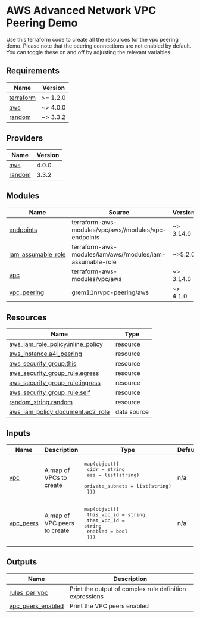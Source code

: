 # AWS Advanced Network VPC Peering Demo

Use this terraform code to create all the resources for the vpc peering demo. Please note that the peering connections are not enabled by default. You can toggle these on and off by adjusting the relevant variables.

<!-- BEGIN_TF_DOCS -->

## Requirements

| Name                                                                     | Version  |
| ------------------------------------------------------------------------ | -------- |
| <a name="requirement_terraform"></a> [terraform](#requirement_terraform) | >= 1.2.0 |
| <a name="requirement_aws"></a> [aws](#requirement_aws)                   | ~> 4.0.0 |
| <a name="requirement_random"></a> [random](#requirement_random)          | ~> 3.3.2 |

## Providers

| Name                                                      | Version |
| --------------------------------------------------------- | ------- |
| <a name="provider_aws"></a> [aws](#provider_aws)          | 4.0.0   |
| <a name="provider_random"></a> [random](#provider_random) | 3.3.2   |

## Modules

| Name                                                                                      | Source                                                    | Version   |
| ----------------------------------------------------------------------------------------- | --------------------------------------------------------- | --------- |
| <a name="module_endpoints"></a> [endpoints](#module_endpoints)                            | terraform-aws-modules/vpc/aws//modules/vpc-endpoints      | ~> 3.14.0 |
| <a name="module_iam_assumable_role"></a> [iam_assumable_role](#module_iam_assumable_role) | terraform-aws-modules/iam/aws//modules/iam-assumable-role | ~>5.2.0   |
| <a name="module_vpc"></a> [vpc](#module_vpc)                                              | terraform-aws-modules/vpc/aws                             | ~> 3.14.0 |
| <a name="module_vpc_peering"></a> [vpc_peering](#module_vpc_peering)                      | grem11n/vpc-peering/aws                                   | ~> 4.1.0  |

## Resources

| Name                                                                                                                                   | Type        |
| -------------------------------------------------------------------------------------------------------------------------------------- | ----------- |
| [aws_iam_role_policy.inline_policy](https://registry.terraform.io/providers/hashicorp/aws/latest/docs/resources/iam_role_policy)       | resource    |
| [aws_instance.a4l_peering](https://registry.terraform.io/providers/hashicorp/aws/latest/docs/resources/instance)                       | resource    |
| [aws_security_group.this](https://registry.terraform.io/providers/hashicorp/aws/latest/docs/resources/security_group)                  | resource    |
| [aws_security_group_rule.egress](https://registry.terraform.io/providers/hashicorp/aws/latest/docs/resources/security_group_rule)      | resource    |
| [aws_security_group_rule.ingress](https://registry.terraform.io/providers/hashicorp/aws/latest/docs/resources/security_group_rule)     | resource    |
| [aws_security_group_rule.self](https://registry.terraform.io/providers/hashicorp/aws/latest/docs/resources/security_group_rule)        | resource    |
| [random_string.random](https://registry.terraform.io/providers/hashicorp/random/latest/docs/resources/string)                          | resource    |
| [aws_iam_policy_document.ec2_role](https://registry.terraform.io/providers/hashicorp/aws/latest/docs/data-sources/iam_policy_document) | data source |

## Inputs

| Name                                                         | Description                  | Type                                                                                                        | Default | Required |
| ------------------------------------------------------------ | ---------------------------- | ----------------------------------------------------------------------------------------------------------- | ------- | :------: |
| <a name="input_vpc"></a> [vpc](#input_vpc)                   | A map of VPCs to create      | <pre>map(object({<br> cidr = string<br> azs = list(string)<br> private_subnets = list(string)<br> }))</pre> | n/a     |   yes    |
| <a name="input_vpc_peers"></a> [vpc_peers](#input_vpc_peers) | A map of VPC peers to create | <pre>map(object({<br> this_vpc_id = string<br> that_vpc_id = string<br> enabled = bool<br> }))</pre>        | n/a     |   yes    |

## Outputs

| Name                                                                                   | Description                                             |
| -------------------------------------------------------------------------------------- | ------------------------------------------------------- |
| <a name="output_rules_per_vpc"></a> [rules_per_vpc](#output_rules_per_vpc)             | Print the output of complex rule definition expressions |
| <a name="output_vpc_peers_enabled"></a> [vpc_peers_enabled](#output_vpc_peers_enabled) | Print the VPC peers enabled                             |

<!-- END_TF_DOCS -->

